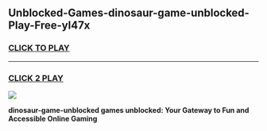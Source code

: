 
## Unblocked-Games-dinosaur-game-unblocked-Play-Free-yl47x
<h3>
<a href="https://premium76.site?title=dinosaur-game-unblocked&ref=18A1">CLICK TO PLAY</a></h3>
<hr>

<h3>
<a href="https://premium76.site?title=dinosaur-game-unblocked&ref=18A1">CLICK 2 PLAY</a>
  
</h3>

<a href="https://premium76.site?title=dinosaur-game-unblocked&ref=18A1"><img src="https://clearcache.store/games.png"></a>


**dinosaur-game-unblocked games unblocked: Your Gateway to Fun and Accessible Online Gaming**
